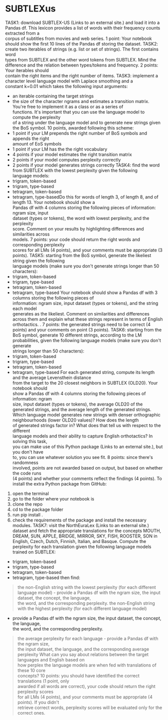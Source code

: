 # SUBTLEXus

TASK1:	download SUBTLEX-US (Links to an external site.) and	load	it	into	a	Pandas	df.	
This	lexicon	provides	a	list	of	words	with	their	frequency	counts	extracted	from	a	
corpus	of	subtitles	from	movies	and	web	series.	1	point:	Your	notebook	should	show	the	
first	10	lines	of	the	Pandas	df storing	the	dataset.
TASK2:	create	two	iterables	of	strings	(e.g.	list	or	set	of	strings).	The	first	contains	word	
types	from	SUBTLEX	and	the	other	word	tokens	from	SUBTLEX.	Mind	the	difference	and	
the	relation	between	types/tokens	and	frequency.	2	points:	Your	iterables	should	
contain	the	right	items	and	the	right	number	of	items.
TASK3:	implement	a	character	level	language	model	with	Laplace	smoothing	and	a	
constant	k=0.01	which	takes	the	following	input	arguments:
- an	iterable	containing	the	target	strings
- the	size	of	the	character	ngrams
and	estimates	a	transition	matrix.	You're	free	to	implement	it	as	a	class	or	as	a	series	of	
functions.	It's	important	that	you	can	use	the	language	model	to	compute	the	perplexity	
of	a	string	under	the	language	model and	to	generate	new	strings	given	the	BoS	symbol.	
10	points,	awarded	following	this	scheme:
- 1	point	if	your	LM	prepends	the	right	number	of	BoS	symbols	and	appends	the	right	
amount	of	EoS	symbols
- 1	point	if	your	LM	has	the	the	right	vocabulary
- 4	points	if	your	model	estimates	the	right	transition	matrix
- 2	points	if	your	model	computes	perplexity	correctly
- 2	points	if	your	model	generates	strings	correctly
TASK4:	find	the	word	from	SUBTLEX	with	the	lowest	perplexity	given	the	following	
language	models:
- trigram,	token-based
- trigram,	type-based
- tetragram,	token-based
- tetragram,	type-basedDo	this	for	words	of	length	3,	of	length	8,	and	of	length	13.	Your	notebook	should	show	a	
Pandas	df	with	4	columns	storing	the	following	pieces	of	information: ngram	size,	input	
dataset	(types	or	tokens),	the	word	with	lowest	perplexity,	and	the	perplexity	
score. Comment	on	your	results	by	highlighting	differences	and	similarities	across	
models.	7	points:	your	code	should	return	the	right	words	and	corresponding	perplexity	
scores	for	all	LMs	(4	points),	and	your	comments	must	be	appropriate	(3	points).
TASK5:	starting	from	the	BoS	symbol,	generate	the	likeliest	string	given	the	following	
language	models	(make	sure	you	don't	generate	strings	longer	than	50	characters):
- trigram,	token-based
- trigram,	type-based
- tetragram,	token-based
- tetragram,	type-based
Your	notebook	should	show	a	Pandas	df	with	3	columns	storing	the	following	pieces	of	
information: ngram	size,	input	dataset	(types	or	tokens),	and	the	string	each	model	
generates	as	the	likeliest.	Comment	on	similarities	and	differences	across	them	and	
explain	what	these	strings	represent	in	terms	of	English	orthotactics. . 7	points:	the	
generated	strings	need	to	be	correct	(4	points)	and	your	comments	on	point	(3	points).
TASK6:	starting	from	the	BoS	symbol,	generate	10	different	strings,	according	to	the	LM	
probabilities,	given	the	following	language	models	(make	sure	you	don't	generate	
strings	longer	than	50	characters):
- trigram,	token-based
- trigram,	type-based
- tetragram,	token-based
- tetragram,	type-based
For	each	generated	string,	compute	its	length	and	the	average	Levensthein	distance	
from	the	target	to	the	20	closest	neighbors	in	SUBTLEX	(OLD20).	Your	notebook	should	
show	a	Pandas	df	with	4	columns	storing	the	following	pieces	of	information: ngram	
size,	input	dataset	(types	or	tokens),	the	average	OLD20	of	the	generated	strings,	and	the	
average	length	of	the	generated	strings. Which	language	model	generates	new	strings	
with	denser	orthographic	neighbourhoods	(lower	OLD20	values)?	How	does	the	length	
of	generated	strings	factor	in?	What	does	that	tell us	with	respect	to	the	different	
language	models	and	their	ability	to	capture	English	orthotactics?	In	solving	this	task,	
you	can	make	use	of this	Python	package (Links to an external site.), but	you	don't	have	
to,	you	can	use	whatever	solution	you	see	fit.	8	points:	since	there's	randomness	
involved,	points	are	not	awarded	based	on	output,	but	based	on	whether	the	code	runs	
(4	points)	and	whether	your	comments	reflect	the	findings	(4	points).
To	install	the	extra	Python	package	from	GitHub:
1.	open	the	terminal
2.	go	to	the	folder	where	your	notebook	is
3.	clone	the	repo
4. cd	to	the	package	folder
4.	run	pip	install	.
5.	check	the	requirements	of	the	package	and	install	the	necessary	modules.
TASK7: visit the NorthEuraLex (Links to an external site.) dataset	and	fetch	the	
appropriate	translations	for	the	concepts MOUTH,	DREAM,	SUN,	APPLE,	BRIDGE,	
MIRROR,	SKY,	FISH,	ROOSTER,	SON in English,	Czech,	Dutch,	Finnish,	Italian,	and	
Basque.	Compute	the	perplexity	for	each	translation	given	the	following	language	models	trained	on	SUBTLEX:
- trigram,	token-based
- trigram,	type-based
- tetragram,	token-based
- tetragram,	type-based
then	find:
>	the	non-English	string	with	the	lowest	perplexity	(for	each	different	language	model)	-
provide	a	Pandas	df	with	the	ngram	size,	the	input	dataset,	the	concept,	the	language,	
the	word,	and	the	corresponding	perplexity.
>	the	non-English	string	with	the	highest	perplexity	(for	each	different	language	model)	
- provide	a	Pandas	df	with	the	ngram	size,	the	input	dataset,	the	concept,	the	language,	
the	word,	and	the	corresponding	perplexity.
>	the	average	perplexity	for	each	language	- provide	a	Pandas	df	with	the	ngram	size,	
the	input	dataset,	the	language,	and	the	corresponding	average	perplexity
What	can	you	say	about	relations	between	the	target	languages	and	English	based	on	
how	perplex	the	language	models	are	when	fed	with	translations	of	these	10	core	
concepts?	10	points:	you	should	have	identified	the	correct	translations	(1	point,	only	
awarded	if	all	words	are	correct),	your	code	should	return	the	right	perplexity	scores	
for	all	LMs	(4	points),	and	your	comments	must	be	appropriate	(4	points).	If	you	didn't	
retrieve	correct	words,	perplexity	scores	will	be	evaluated	only	for	the	correct	ones.
